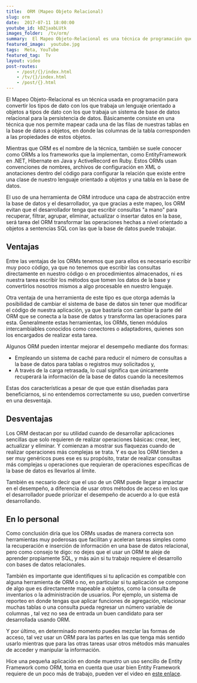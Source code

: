```yaml
---
title:  ORM (Mapeo Objeto Relacional)
slug: orm
date:  2017-07-11 18:00:00
youtube_id: kBZjaabLUtk
images_folder:  /tv/orm/
summary:  El Mapeo Objeto-Relacional es una técnica de programación que facilita el acceso a los datos desde una aplicación a una base de datos, tiene muchas ventajas, pero tampoco es la solución a todos nuestros problemas.
featured_image:  youtube.jpg
tags:  Meta, YouTube
featured_tag:  Tv
layout: video
post-routes:
    - /post/{}/index.html
    - /tv/{}/index.html
    - /post/{}.html
---
```


El Mapeo Objeto-Relacional es un técnica usada en programación para convertir los tipos de dato con los que trabaja un lenguaje orientado a objetos a tipos de dato con los que trabaja un sistema de base de datos relacional para la persistencia de datos. Básicamente consiste en una técnica que nos permite mapear cada una de las filas de nuestras tablas en la base de datos a objetos, en donde las columnas de la tabla corresponden a las propiedades de estos objetos.

Mientras que ORM es el nombre de la técnica, también se suele conocer como ORMs a los frameworks que la implementan, como EntityFramework en .NET, Hibernate en Java y ActiveRecord en Ruby. Estos ORMs usan convenciones de nombres, archivos de configuración en XML o anotaciones dentro del código para configurar la relación que existe entre una clase de nuestro lenguaje orientado a objetos y una tabla en la base de datos.

El uso de una herramienta de ORM introduce una capa de abstracción entre la base de datos y el desarrollador, ya que gracias a este mapeo, los ORM evitan que el desarrollador tenga que escribir consultas "a mano" para recuperar, filtrar, agrupar, eliminar, actualizar o insertar datos en la base, será tarea del ORM transformar las operaciones hechas a nivel orientado a objetos a sentencias SQL con las que la base de datos puede trabajar. 

## Ventajas  
Entre las ventajas de los ORMs tenemos que para ellos es necesario escribir muy poco código, ya que no tenemos que escribir las consultas directamente en nuestro código o en procedimientos almacenados, ni es nuestra tarea escribir los métodos que tomen los datos de la base y convertirlos nosotros mismos a algo procesable en nuestro lenguaje.

Otra ventaja de una herramienta de este tipo es que otorga además la posibilidad de cambiar el sistema de base de datos sin tener que modificar el código de nuestra aplicación, ya que bastaría con cambiar la parte del ORM que se conecta a la base de datos y transforma las operaciones para esta. Generalmente estas herramientas, los ORMs, tienen módulos intercambiables conocidos como conectores o adaptadores, quienes son los encargados de realizar esta tarea. 

Algunos ORM pueden intentar mejorar el desempeño mediante dos formas:

 - Empleando un sistema de caché para reducir el número de consultas a la base de datos para tablas o registros muy solicitados y,
 - A través de la carga retrasada, lo cual significa que únicamente recuperará la información de la base de datos cuando la necesitemos

Estas dos características a pesar de que que están diseñadas para beneficiarnos, si no entendemos correctamente su uso, pueden convertirse en una desventaja.  

## Desventajas

Los ORM destacan por su utilidad cuando de desarrollar aplicaciones sencillas que solo requieren de realizar operaciones básicas: crear, leer, actualizar y eliminar. Y comienzan a mostrar sus flaquezas cuando de realizar operaciones más complejas se trata. Y es que los ORM tienden a ser muy genéricos pues ese es su propósito, tratar de realizar consultas más complejas u operaciones que requieran de operaciones específicas de la base de datos es llevarlos al límite.

También es necsario decir que el uso de un ORM puede llegar a impactar en el desempeño, a diferencia de  usar otros métodos de acceso en los que el desarrollador puede priorizar el desempeño de acuerdo a lo que está desarrollando.

## En lo personal  
Como conclusión diría que los ORMs usadas de manera correcta son herramientas muy poderosas que facilitan y aceleran tareas simples como la recuperación e inserción de información en una base de datos relacional, pero como consejo te digo: no dejes que el usar un ORM te aleje de aprender propiamente SQL, y más aún si tu trabajo requiere el desarrollo con bases de datos relacionales. 

También es importante que identifiques si tu aplicación es compatible con alguna herramienta de ORM o no, en particular si tu aplicación se compone de algo que es directamente mapeable a objetos, como la consulta de inventarios o la administración de usuarios. Por ejemplo, un sistema de reporteo en donde tengas que aplicar funciones de agregación, relacionar muchas tablas o una consulta pueda regresar un número variable de columnas , tal vez no sea de entrada un buen candidato para ser desarrollada usando ORM.

Y por último, en determinado momento puedes mezclar las formas de acceso, tal vez usar un ORM para las partes en las que tenga más sentido usarlo mientras que para las otras tareas usar otros métodos más manuales de acceder y manipular la información. 

Hice una pequeña aplicación en donde muestro un uso sencillo de Entity Framework como ORM, toma en cuenta que usar bien Entity Framework requiere de un poco más de trabajo, pueden ver el video en <a href="..\implementacion-orm" target="_blank">este enlace</a>.
